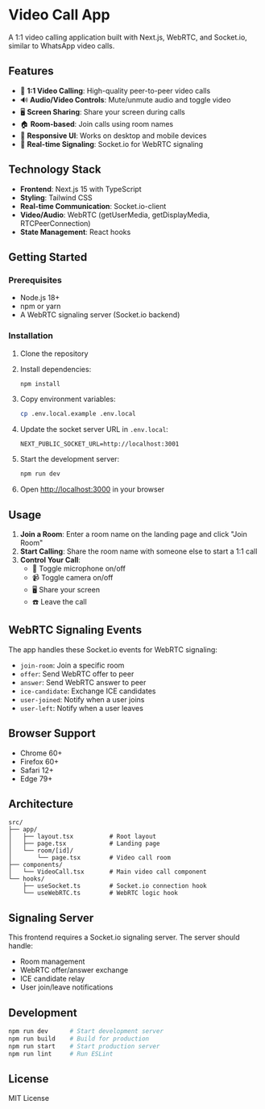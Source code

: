 # Video Call App

A 1:1 video calling application built with Next.js, WebRTC, and Socket.io, similar to WhatsApp video calls.

## Features

- 🎥 **1:1 Video Calling**: High-quality peer-to-peer video calls
- 🔊 **Audio/Video Controls**: Mute/unmute audio and toggle video
- 🖥️ **Screen Sharing**: Share your screen during calls
- 🏠 **Room-based**: Join calls using room names
- 📱 **Responsive UI**: Works on desktop and mobile devices
- 🔌 **Real-time Signaling**: Socket.io for WebRTC signaling

## Technology Stack

- **Frontend**: Next.js 15 with TypeScript
- **Styling**: Tailwind CSS
- **Real-time Communication**: Socket.io-client
- **Video/Audio**: WebRTC (getUserMedia, getDisplayMedia, RTCPeerConnection)
- **State Management**: React hooks

## Getting Started

### Prerequisites

- Node.js 18+ 
- npm or yarn
- A WebRTC signaling server (Socket.io backend)

### Installation

1. Clone the repository
2. Install dependencies:
   ```bash
   npm install
   ```

3. Copy environment variables:
   ```bash
   cp .env.local.example .env.local
   ```

4. Update the socket server URL in `.env.local`:
   ```
   NEXT_PUBLIC_SOCKET_URL=http://localhost:3001
   ```

5. Start the development server:
   ```bash
   npm run dev
   ```

6. Open [http://localhost:3000](http://localhost:3000) in your browser

## Usage

1. **Join a Room**: Enter a room name on the landing page and click "Join Room"
2. **Start Calling**: Share the room name with someone else to start a 1:1 call
3. **Control Your Call**:
   - 🎤 Toggle microphone on/off
   - 📹 Toggle camera on/off  
   - 🖥️ Share your screen
   - ☎️ Leave the call

## WebRTC Signaling Events

The app handles these Socket.io events for WebRTC signaling:

- `join-room`: Join a specific room
- `offer`: Send WebRTC offer to peer
- `answer`: Send WebRTC answer to peer
- `ice-candidate`: Exchange ICE candidates
- `user-joined`: Notify when a user joins
- `user-left`: Notify when a user leaves

## Browser Support

- Chrome 60+
- Firefox 60+
- Safari 12+
- Edge 79+

## Architecture

```
src/
├── app/
│   ├── layout.tsx          # Root layout
│   ├── page.tsx            # Landing page
│   └── room/[id]/
│       └── page.tsx        # Video call room
├── components/
│   └── VideoCall.tsx       # Main video call component
└── hooks/
    ├── useSocket.ts        # Socket.io connection hook
    └── useWebRTC.ts        # WebRTC logic hook
```

## Signaling Server

This frontend requires a Socket.io signaling server. The server should handle:

- Room management
- WebRTC offer/answer exchange
- ICE candidate relay
- User join/leave notifications

## Development

```bash
npm run dev      # Start development server
npm run build    # Build for production  
npm run start    # Start production server
npm run lint     # Run ESLint
```

## License

MIT License